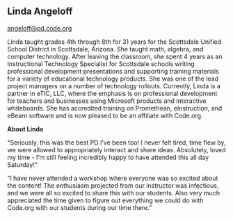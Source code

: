 ## Linda Angeloff

[angeloff@pd.code.org](mailto:angeloff@pd.code.org)

Linda taught grades 4th through 8th for 31 years for the Scottsdale Unified School District in Scottsdale, Arizona. She taught math, algebra, and computer technology. After leaving the classroom, she spent 4 years as an Instructional Technology Specialist for Scottsdale schools writing professional development presentations and supporting training materials for a variety of educational technology products. She was one of the lead project managers on a number of technology rollouts. Currently, Linda is a partner in eTIC, LLC, where the emphasis is on professional development for teachers and businesses using Microsoft products and interactive whiteboards. She has accredited training on Promethean, eInstruction, and eBeam software and is now pleased to be an affiliate with Code.org.

**About Linda**

“Seriously, this was the best PD I’ve been too! I never felt tired, time flew by, we were allowed to appropriately interact and share ideas. Absolutely, loved my time - I’m still feeling incredibly happy to have attended this all day Saturday!”

“I have never attended a workshop where everyone was so excited about the content! The enthusiasm projected from our instructor was infectious, and we were all so excited to share this with our students. Also very much appreciated the time given to figure out everything we could do with Code.org with our students during our time there.”

